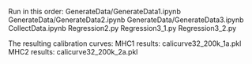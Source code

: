Run in this order:
GenerateData/GenerateData1.ipynb
GenerateData/GenerateData2.ipynb
GenerateData/GenerateData3.ipynb
CollectData.ipynb
Regression2.py
Regression3_1.py
Regression3_2.py

The resulting calibration curves:
MHC1 results: calicurve32_200k_1a.pkl
MHC2 results: calicurve32_200k_2a.pkl
